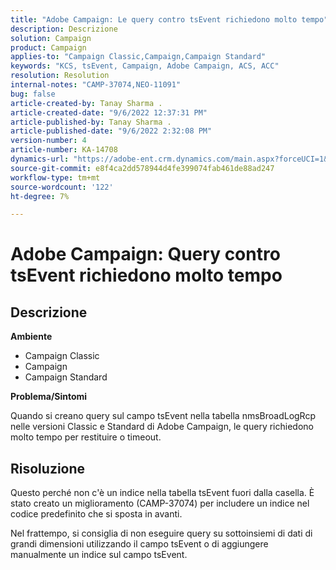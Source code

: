 ```yaml
---
title: "Adobe Campaign: Le query contro tsEvent richiedono molto tempo"
description: Descrizione
solution: Campaign
product: Campaign
applies-to: "Campaign Classic,Campaign,Campaign Standard"
keywords: "KCS, tsEvent, Campaign, Adobe Campaign, ACS, ACC"
resolution: Resolution
internal-notes: "CAMP-37074,NEO-11091"
bug: false
article-created-by: Tanay Sharma .
article-created-date: "9/6/2022 12:37:31 PM"
article-published-by: Tanay Sharma .
article-published-date: "9/6/2022 2:32:08 PM"
version-number: 4
article-number: KA-14708
dynamics-url: "https://adobe-ent.crm.dynamics.com/main.aspx?forceUCI=1&pagetype=entityrecord&etn=knowledgearticle&id=a03690ab-e02d-ed11-9db1-002248086735"
source-git-commit: e8f4ca2dd578944d4fe399074fab461de88ad247
workflow-type: tm+mt
source-wordcount: '122'
ht-degree: 7%

---
```


# Adobe Campaign: Query contro tsEvent richiedono molto tempo

## Descrizione


<b>Ambiente</b>

- Campaign Classic
- Campaign
- Campaign Standard




<b>Problema/Sintomi</b>

Quando si creano query sul campo tsEvent nella tabella nmsBroadLogRcp nelle versioni Classic e Standard di Adobe Campaign, le query richiedono molto tempo per restituire o timeout.


## Risoluzione


Questo perché non c&#39;è un indice nella tabella tsEvent fuori dalla casella. È stato creato un miglioramento (CAMP-37074) per includere un indice nel codice predefinito che si sposta in avanti.

Nel frattempo, si consiglia di non eseguire query su sottoinsiemi di dati di grandi dimensioni utilizzando il campo tsEvent o di aggiungere manualmente un indice sul campo tsEvent.
